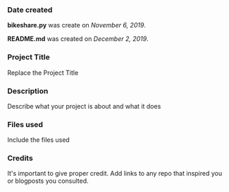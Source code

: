 ### Date created
**bikeshare.py** was create on *November 6, 2019*.

**README.md** was created on *December 2, 2019*.

### Project Title
Replace the Project Title

### Description
Describe what your project is about and what it does

### Files used
Include the files used

### Credits
It's important to give proper credit. Add links to any repo that inspired you or blogposts you consulted.
